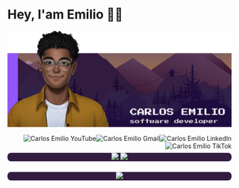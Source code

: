 # Hey, I'am Emilio 🌽👋
![Alt ou título da imagem](./assets/cover.png)

<a href="https://www.linkedin.com/in/carlos-emilio-silva-coutinho/">
  <img align="right" alt="Carlos Emilio LinkedIn" src="https://img.shields.io/badge/LinkedIn-0077B5?style=for-the-badge&logo=linkedin&logoColor=white" />
</a>

<a href="mailto:carlosemilio.contato@gmail.com">
  <img align="right" alt="Carlos Emilio Gmail" src="https://img.shields.io/badge/Gmail-D14836?style=for-the-badge&logo=gmail&logoColor=white" />
</a>

<a href="">
  <img align="right" alt="Carlos Emilio YouTube" src="https://img.shields.io/badge/YouTube-FF0000?style=for-the-badge&logo=youtube&logoColor=white" />
</a>

<a href="">
  <img align="right" alt="Carlos Emilio TikTok" src="https://img.shields.io/badge/TikTok-000000?style=for-the-badge&logo=tiktok&logoColor=white" />
</a>

<br/>

<div align="center"  style="background-color: #321C40; margin-top: 24px; border-radius: 8px; ">
  <img height="200em" src="https://github-readme-stats.vercel.app/api/top-langs/?username=eupendragon&layout=compact&langs_count=7&theme=transparent&hide_border=true&hide_progress=true"/>
  <img height="200em" src="https://github-readme-stats.vercel.app/api?username=eupendragon&show_icons=false&theme=transparent&include_all_commits=true&count_private=true&hide_border=true"/>
</div>

<!-- 
  purple highlight: 9356F8
  yellow: E4A231
  purple base: 321C40
-->
<div align='center' style="background-color: #321C40; margin-top: 24px; border-radius: 8px;">
  <a href="http://www.github.com/eupendragon">
    <img height="200em" src="https://github-readme-streak-stats.herokuapp.com/?user=eupendragon&stroke=9356F8&background=321C40&ring=9356F8&fire=9356F8&currStreakNum=E4A231&currStreakLabel=9356F8&sideNums=E4A231&sideLabels=9356F8&dates=E4A231&hide_border=true" />
  </a>
</div>